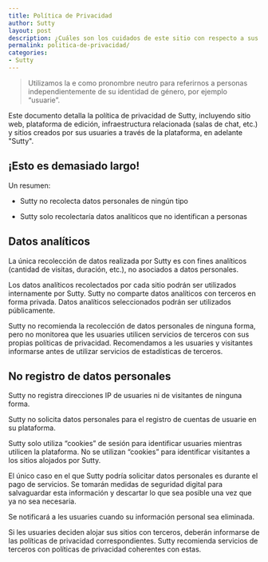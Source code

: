 ```yaml
---
title: Política de Privacidad
author: Sutty
layout: post
description: ¿Cuáles son los cuidados de este sitio con respecto a sus usuaries y visitantes?
permalink: politica-de-privacidad/
categories:
- Sutty
---
```


> Utilizamos la e como pronombre neutro para referirnos a personas
> independientemente de su identidad de género, por ejemplo “usuarie”.

Este documento detalla la política de privacidad de Sutty, incluyendo
sitio web, plataforma de edición, infraestructura relacionada (salas de
chat, etc.) y sitios creados por sus usuaries a través de la plataforma,
en adelante "Sutty".

## ¡Esto es demasiado largo!

Un resumen:

* Sutty no recolecta datos personales de ningún tipo

* Sutty solo recolectaría datos analíticos que no identifican a
  personas

## Datos analíticos

La única recolección de datos realizada por Sutty es con fines
analíticos (cantidad de visitas, duración, etc.), no asociados a datos
personales.

Los datos analíticos recolectados por cada sitio podrán ser utilizados
internamente por Sutty.  Sutty no comparte datos analíticos con
terceros en forma privada.  Datos analíticos seleccionados podrán ser
utilizados públicamente.

Sutty no recomienda la recolección de datos personales de ninguna forma,
pero no monitorea que les usuaries utilicen servicios de terceros con
sus propias políticas de privacidad.  Recomendamos a les usuaries y
visitantes informarse antes de utilizar servicios de estadísticas de
terceros.

## No registro de datos personales

Sutty no registra direcciones IP de usuaries ni de visitantes de ninguna
forma.

Sutty no solicita datos personales para el registro de cuentas de
usuarie en su plataforma.

Sutty solo utiliza “cookies” de sesión para identificar usuaries
mientras utilicen la plataforma.  No se utilizan “cookies” para
identificar visitantes a los sitios alojados por Sutty.

El único caso en el que Sutty podría solicitar datos personales es
durante el pago de servicios.  Se tomarán medidas de seguridad digital
para salvaguardar esta información y descartar lo que sea posible una
vez que ya no sea necesaria.

Se notificará a les usuaries cuando su información personal sea
eliminada.

Si les usuaries deciden alojar sus sitios con terceros, deberán
informarse de las políticas de privacidad correspondientes.  Sutty
recomienda servicios de terceros con políticas de privacidad coherentes
con estas.
